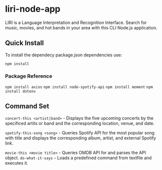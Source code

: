 # liri-node-app

LIRI is a Language Interpretation and Recognition Interface. Search for music, movies, and hot bands in your area with this CLI Node.js application.

## Quick Install

To install the dependecy package.json dependencies use:

`npm install`

### Package Reference

`npm install axios`
`npm install node-spotify-api`
`npm install moment`
`npm install dotenv`


## Command Set

 `concert-this <artist|band>` - Displays the five upcoming concerts by the specificed artits or band and the corresponding location, venue, and date.

 `spotify-this-song <song>` - Queries Spotify API for the most popular song with <song> title and displays the corresponding album, artist, and external Spotify link. 
 
 `movie-this <movie title>` - Queries OMDB API for <movie title> and parses the API object. 
 `do-what-it-says` - Loads a predefined command from textfile and executes it.
